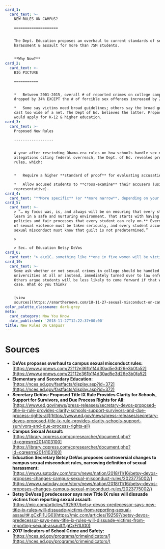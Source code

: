 ```yaml
---
card_1:
  card_text: >-
    NEW RULES ON CAMPUS?

    ====================


    The Dept. Education proposes an overhaul to current standards of sexual
    harassment & assault for more than 75M students.


    **Why Now?**
card_2:
  card_text: >-
    BIG PICTURE

    ===========


    *   Between 2001-2015, overall # of reported crimes on college campuses
    dropped by 34% EXCEPT the # of forcible sex offenses increased by 262%.

    *   Some say victims need broad guidelines; others say the broad guidelines
    cast too wide of a net. The Dept of Ed. believes the latter. Proposed rules
    would apply for K-12 & higher education.
card_3:
  card_text: >-
    Proposed New Rules

    ------------------


    A year after rescinding Obama-era rules on how schools handle sex misconduct
    allegations citing federal overreach, the Dept. of Ed. revealed proposed
    rules, which:


    *   Require a higher **standard of proof** for evaluating accusations.

    *   Allow accused students to **cross-examine** their accusers (using a
    representative).
card_4:
  card_text: "**More specific** (or **more narrow**, depending on your point of view) **definition of sexual harassment**.\n\n*   **OLD DEFINITION**: a\x1Cunwelcome conduct of a sexual nature”\n*   **NEW DEFINITION:** a\x1Cunwelcome conduct on the basis of sex that is so severe, pervasive and objectively offensive that it denies a person access to the schoola\x19s education program or activity.a\x1D"
card_5:
  card_text: >-
    > “… my focus was, is, and always will be on ensuring that every student can
    learn in a safe and nurturing environment. That starts with having **clear
    policies and fair processes that every student can rely on.** Every survivor
    of sexual violence must be taken seriously, and every student accused of
    sexual misconduct must know that guilt is not predetermined.”

    > 

    > Sec. of Education Betsy DeVos
card_6:
  card_text: "> a\x1C… something like **one in five women will be victims of sexual assault on campuses,** and cases of false accusations are exceedingly rare. But when you hear folks in the current administration talk about issues of sexual harassment or assault, what one hears from them is **the implication that false accusations are a rampant problem and that is false.**a\x1D\n> \n> Fmr. Sec. of Education John King. Jr"
card_10:
  card_text: >-
    Some ask whether or not sexual crimes in college should be handled by
    universities at all or instead, immediately turned over to law enforcement.
    Others argue students will be less likely to come forward if that was the
    case. What do you think?


    [view
    sources](https://smarthernews.com/18-11-27-sexual-misconduct-on-campus/)
color_palette_classname: dark-grey
meta:
  card_category: Now You Know
  date_published: '2018-11-27T12:22:37+00:00'
title: New Rules On Campus?
---
```

Sources
=======

*   **DeVos proposes overhaul to campus sexual misconduct rules:**  
    [https://www.apnews.com/22112e361b1f4d30ad5e3d26e3b0fa52](https://www.apnews.com/22112e361b1f4d30ad5e3d26e3b0fa52)
*   **Elementary and Secondary Education:**  
    [https://nces.ed.gov/fastfacts/display.asp?id=372](https://nces.ed.gov/fastfacts/display.asp?id=372)
*   **Secretary DeVos: Proposed Title IX Rule Provides Clarity for Schools, Support for Survivors, and Due Process Rights for All:**  
    [https://www.ed.gov/news/press-releases/secretary-devos-proposed-title-ix-rule-provides-clarity-schools-support-survivors-and-due-process-rights-all](https://www.ed.gov/news/press-releases/secretary-devos-proposed-title-ix-rule-provides-clarity-schools-support-survivors-and-due-process-rights-all)
*   **Campus Sexual Assault:**  
    [https://library.cqpress.com/cqresearcher/document.php?id=cqresrre2014103100](https://library.cqpress.com/cqresearcher/document.php?id=cqresrre2014103100)
*   **Education Secretary Betsy DeVos proposes controversial changes to campus sexual misconduct rules, narrowing definition of sexual harassment:** [https://www.usatoday.com/story/news/nation/2018/11/16/betsy-devos-proposes-changes-campus-sexual-misconduct-rules/2023775002/](https://www.usatoday.com/story/news/nation/2018/11/16/betsy-devos-proposes-changes-campus-sexual-misconduct-rules/2023775002/)
*   **Betsy DeVosa predecessor says new Title IX rules will dissuade victims from reporting sexual assault:**  
    [https://mic.com/articles/192597/betsy-devos-predecessor-says-new-title-ix-rules-will-dissuade-victims-from-reporting-sexual-assault#.gCxFi1UG0](https://mic.com/articles/192597/betsy-devos-predecessor-says-new-title-ix-rules-will-dissuade-victims-from-reporting-sexual-assault#.gCxFi1UG0)
*   **2017 Indicators of School Crime and Safety:**  
    [https://nces.ed.gov/programs/crimeindicators/](https://nces.ed.gov/programs/crimeindicators/)